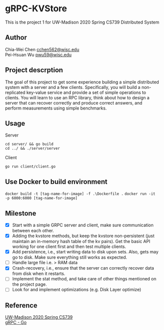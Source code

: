 # gRPC-KVStore
This is the project 1 for UW-Madison 2020 Spring CS739 Distributed System

## Author
Chia-Wei Chen cchen562@wisc.edu <br>
Pei-Hsuan Wu  pwu59@wisc.edu

## Project descrption
The goal of this project to get some experience building a simple distributed system with a server and a few clients. Specifically, you will build a non-replicated key-value service and provide a set of simple operations to clients. You will learn to use an RPC library, think about how to design a server that can recover correctly and produce correct answers, and perform measurements using simple benchmarks.

## Usage
Server
```
cd server/ && go build
cd ../ && ./server/server
```
Client
```
go run client/client.go
```

## Use Docker to build environment
`docker build -t [tag-name-for-image] -f .\Dockerfile .`
`docker run -it -p 6000:6000 [tag-name-for-image]`

## Milestone
- [x] Start with a simple GRPC server and client, make sure communication between each other.
- [x] Adding the kvstore methods, but keep the kvstore non-persistent (just maintain an in-memory hash table of the kv pairs). Get the basic API working for one client first and then test multiple clients.
- [x] Add persistence, i.e., start writing data to disk upon sets. Also, gets may go to disk. Make sure everything still works as expected.
- [ ] Handle large file i.e. > RAM data
- [x] Crash-recovery, i.e., ensure that the server can correctly recover data from disk when it restarts.
- [ ] Implement the stat method, and take care of other things mentioned on the project page.
- [ ] Look for and implement optimizations (e.g. Disk Layer optimize)

## Reference
[UW-Madison 2020 Spring CS739](http://pages.cs.wisc.edu/~ra/Classes/739-sp20/index.html) <br>
[gRPC - Go](https://grpc.io/docs/quickstart/go/)
